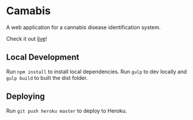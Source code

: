 # Camabis
A web application for a cannabis disease identification system.

Check it out [live](http://camabis.herokuapp.com)!

## Local Development
Run `npm install` to install local dependencies. Run `gulp` to dev locally and `gulp build` to built the dist folder.

## Deploying
Run `git push heroku master` to deploy to Heroku.
